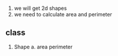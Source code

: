 ###    

1. we will get 2d shapes
2. we need to calculate area and perimeter

## class

1. Shape a. area perimeter